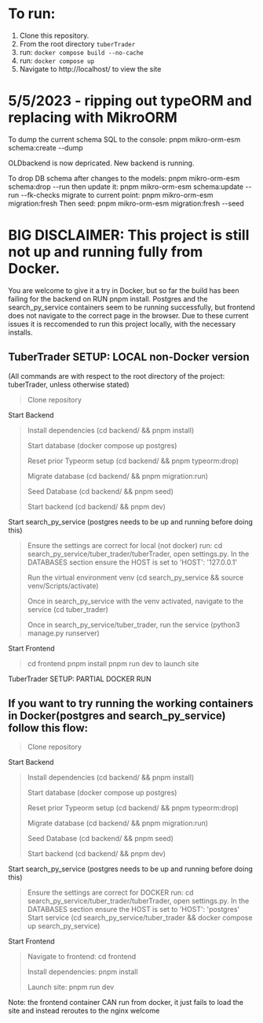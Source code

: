 # To run:

1. Clone this repository.
2. From the root directory ```tuberTrader```
2. run: ```docker compose build --no-cache```
3. run: ```docker compose up```
4. Navigate to http://localhost/ to view the site
# 5/5/2023 - ripping out typeORM and replacing with MikroORM

To dump the current schema SQL to the console: pnpm mikro-orm-esm schema:create --dump

OLDbackend is now depricated. New backend is running.

To drop DB schema after changes to the models: pnpm mikro-orm-esm schema:drop --run
then update it: pnpm mikro-orm-esm schema:update --run --fk-checks
migrate to current point: pnpm mikro-orm-esm migration:fresh
Then seed: pnpm mikro-orm-esm migration:fresh --seed

# BIG DISCLAIMER: This project is still not up and running fully from Docker. 
You are 
welcome to give it a try in Docker, but so far the build has been failing for the backend
on RUN pnpm install. Postgres and the search_py_service containers seem to be running successfully, but frontend 
does not navigate to the correct page in the browser. Due to these current issues it is reccomended to run this
project locally, with the necessary installs.


## TuberTrader SETUP: LOCAL non-Docker version
(All commands are with respect to the root directory of the project: tuberTrader, unless otherwise stated)

> Clone repository

Start Backend
> Install dependencies (cd backend/ && pnpm install)
> 
> Start database (docker compose up postgres)
> 
> Reset prior Typeorm setup (cd backend/ && pnpm typeorm:drop)
> 
> Migrate database (cd backend/ && pnpm migration:run)
> 
> Seed Database (cd backend/ && pnpm seed)
> 
> Start backend (cd backend/ && pnpm dev)
> 

Start search_py_service (postgres needs to be up and running before doing this)
> Ensure the settings are correct for local (not docker) run: cd search_py_service/tuber_trader/tuberTrader, open settings.py. In the DATABASES section ensure the HOST is set to 'HOST': '127.0.0.1'
> 
> Run the virtual environment venv (cd search_py_service && source venv/Scripts/activate)
> 
> Once in search_py_service with the venv activated, navigate to the service (cd tuber_trader)
> 
> Once in search_py_service/tuber_trader, run the service (python3 manage.py runserver)

Start Frontend
> cd frontend
> pnpm install
> pnpm run dev to launch site

TuberTrader SETUP: PARTIAL DOCKER RUN

## If you want to try running the working containers in Docker(postgres and search_py_service) follow this flow:

> Clone repository

 Start Backend
> Install dependencies (cd backend/ && pnpm install)
>
> Start database (docker compose up postgres)
>
> Reset prior Typeorm setup (cd backend/ && pnpm typeorm:drop)
>
> Migrate database (cd backend/ && pnpm migration:run)
>
> Seed Database (cd backend/ && pnpm seed)
>
> Start backend (cd backend/ && pnpm dev)
>

Start search_py_service (postgres needs to be up and running before doing this)
> Ensure the settings are correct for DOCKER run: cd search_py_service/tuber_trader/tuberTrader, open settings.py. In the DATABASES section ensure the HOST is set to 'HOST': 'postgres'
> Start service (cd search_py_service/tuber_trader && docker compose up search_py_service)

Start Frontend
>Navigate to frontend:  cd frontend
> 
>Install dependencies:  pnpm install
> 
> Launch site: pnpm run dev 
> 
Note: the frontend container CAN run from docker, it just fails to load the site and instead reroutes to the nginx welcome 
